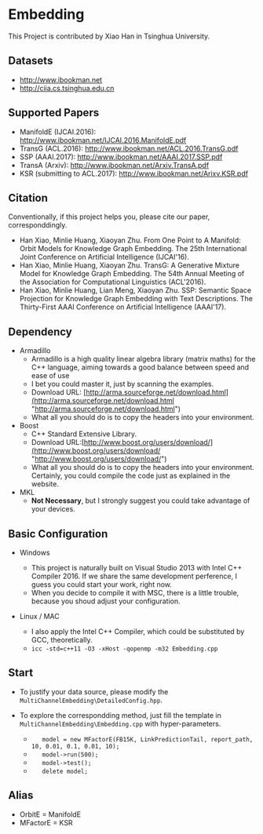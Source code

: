 # Embedding
This Project is contributed by Xiao Han in Tsinghua University.

## Datasets
-	http://www.ibookman.net
-	http://ciia.cs.tsinghua.edu.cn

## Supported Papers
-	ManifoldE (IJCAI.2016): http://www.ibookman.net/IJCAI.2016.ManifoldE.pdf
-	TransG (ACL.2016): http://www.ibookman.net/ACL.2016.TransG.pdf
-	SSP (AAAI.2017): http://www.ibookman.net/AAAI.2017.SSP.pdf
-	TransA (Arxiv): http://www.ibookman.net/Arxiv.TransA.pdf
-	KSR (submitting to ACL.2017): http://www.ibookman.net/Arixv.KSR.pdf

## Citation
Conventionally, if this project helps you, please cite our paper, corresponddingly.
-	Han Xiao, Minlie Huang, Xiaoyan Zhu. From One Point to A Manifold: Orbit Models for Knowledge Graph Embedding. The 25th International Joint Conference on Artificial Intelligence (IJCAI'16).
-	Han Xiao, Minlie Huang, Xiaoyan Zhu. TransG: A Generative Mixture Model for Knowledge Graph Embedding. The 54th Annual Meeting of the Association for Computational Linguistics (ACL'2016).
-	Han Xiao, Minlie Huang, Lian Meng, Xiaoyan Zhu. SSP: Semantic Space Projection for Knowledge Graph Embedding with Text Descriptions. The Thirty-First AAAI Conference on Artificial Intelligence (AAAI'17).

## Dependency
-	Armadillo
	-	Armadillo is a high quality linear algebra library (matrix maths) for the C++ language, aiming towards a good balance between speed and ease of use 
	-	I bet you could master it, just by scanning the examples.
	-	Download URL: [http://arma.sourceforge.net/download.html](http://arma.sourceforge.net/download.html "http://arma.sourceforge.net/download.html")
	-	What all you should do is to copy the headers into your environment.
-	Boost
	-	C++ Standard Extensive Library.
	-	Download URL:[http://www.boost.org/users/download/](http://www.boost.org/users/download/ "http://www.boost.org/users/download/")
	-	What all you should do is to copy the headers into your environment. Certainly, you could compile the code just as explained in the website.
-	MKL
	-	**Not Necessary**, but I strongly suggest you could take advantage of your devices.


## Basic Configuration
-	Windows
	-	This project is naturally built on Visual Studio 2013 with Intel C++ Compiler 2016. If we share the same development perference, I guess you could start your work, right now.
	-	When you decide to compile it with MSC, there is a little trouble, because you shoud adjust your configuration.

-	Linux / MAC
	-	I also apply the Intel C++ Compiler, which could be substituted by GCC, theoretically.
	-	`icc -std=c++11 -O3 -xHost -qopenmp -m32 Embedding.cpp`

## Start
-	To justify your data source, please modify the `MultiChannelEmbedding\DetailedConfig.hpp`.
-	To explore the correspondding method, just fill the template in `MultiChannelEmbedding\Embedding.cpp` with hyper-parameters.
	
	-	`	model = new MFactorE(FB15K, LinkPredictionTail, report_path, 10, 0.01, 0.1, 0.01, 10);`
	-	`	model->run(500);`
	-	`	model->test();`
	-	`	delete model;`


## Alias
-	OrbitE = ManifoldE
-	MFactorE = KSR
